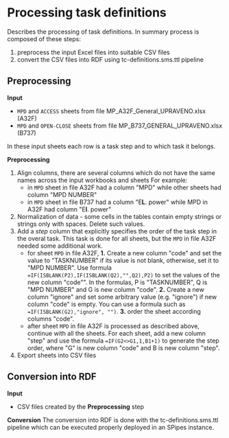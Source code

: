 # Processing task definitions
Describes the processing of task definitions. In summary process is composed of these steps:

1. preprocess the input Excel files into suitable CSV files  
2. convert the CSV files into RDF using tc-definitions.sms.ttl pipeline  

## Preprocessing
**Input** 
* <code>MPD</code> and <code>ACCESS</code> sheets from file MP_A32F_General_UPRAVENO.xlsx (A32F)
* <code>MPD</code> and <code>OPEN-CLOSE</code> sheets from file MP_B737_GENERAL_UPRAVENO.xlsx (B737)

In these input sheets each row is a task step and to which task it belongs.   

**Preprocessing**
1. Align columns, there are several columns which do not have the same names across the input workbooks and sheets
For example:
    * in <code>MPD</code> sheet in file A32F had a column "MPD" while other sheets had column "MPD NUMBER" 
    * in <code>MPD</code> sheet in file B737 had a column "E**L**. power" while MPD in A32F had column "E**l**. power"
2. Normalization of data - some cells in the tables contain empty strings or strings only with spaces. Delete such
   values.
3. Add a _step_ column that explicitly specifies the order of the task step in the overal task. This task is done for 
all sheets, but the <code>MPD</code> in file A32F needed some additional work.  
    * for sheet <code>MPD</code> in file A32F, **1.** Create a new column "code" and set the value to "TASKNUMBER" if 
   its value is not blank, otherwise, set it to "MPD NUMBER". Use formula <code>=IF(ISBLANK(P2),IF(ISBLANK(Q2),"",Q2),P2)</code> 
   to set the values of the new column "code"". In the formulas, P is "TASKNUMBER", Q is "MPD NUMBER" and G is new column 
   "code". **2.** Create a new column "ignore" and set some arbitrary value (e.g. "ignore") if new column "code" is empty.
   You can use a formula such as <code>=IF(ISBLANK(G2),"ignore", "")</code>.  **3.** order the sheet according columns 
   "code".
    * after sheet <code>MPD</code>  in file A32F is processed as described above, continue with all the sheets. For each 
   sheet, add a new column "step" and use the formula <code>=IF(G2<>G1,1,B1+1)</code> to generate the step order, where
   "G" is new column "code" and B is new column "step".
4. Export sheets into CSV files


## Conversion into RDF
**Input**
- CSV files created by the **Preprocessing** step


**Conversion**
The conversion into RDF is done with the tc-definitions.sms.ttl pipeline which can be executed properly deployed in an 
SPipes instance.   